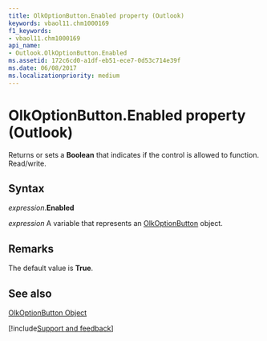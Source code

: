```yaml
---
title: OlkOptionButton.Enabled property (Outlook)
keywords: vbaol11.chm1000169
f1_keywords:
- vbaol11.chm1000169
api_name:
- Outlook.OlkOptionButton.Enabled
ms.assetid: 172c6cd0-a1df-eb51-ece7-0d53c714e39f
ms.date: 06/08/2017
ms.localizationpriority: medium
---
```



# OlkOptionButton.Enabled property (Outlook)

Returns or sets a **Boolean** that indicates if the control is allowed to function. Read/write.


## Syntax

_expression_.**Enabled**

_expression_ A variable that represents an [OlkOptionButton](Outlook.OlkOptionButton.md) object.


## Remarks

The default value is **True**.


## See also


[OlkOptionButton Object](Outlook.OlkOptionButton.md)

[!include[Support and feedback](~/includes/feedback-boilerplate.md)]